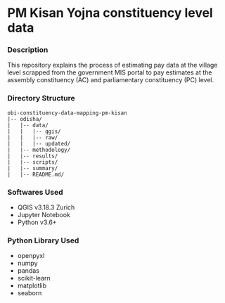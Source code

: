 # PM Kisan Yojna constituency level data

### Description
This repository explains the process of estimating pay data at the village level scrapped from the government MIS portal to pay estimates at the assembly constituency (AC) and parliamentary constituency (PC) level. 

### Directory Structure


    obi-constituency-data-mapping-pm-kisan
    |-- odisha/
    |   |-- data/
    |   |   |-- qgis/
    |   |   |-- raw/
    |   |   |-- updated/  
    |   |-- methodology/                     
    |   |-- results/                   
    |   |-- scripts/               
    |   |-- summary/      
    |   |-- README.md/

### Softwares Used

* QGIS v3.18.3 Zurich
* Jupyter Notebook
* Python v3.6+

### Python Library Used
* openpyxl
* numpy
* pandas
* scikit-learn
* matplotlib
* seaborn
